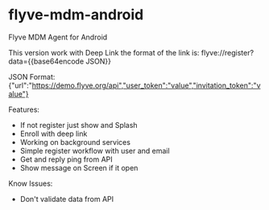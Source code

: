 # flyve-mdm-android
Flyve MDM Agent for Android

This version work with Deep Link the format of the link is: flyve://register?data={{base64encode JSON}}

JSON Format:
{"url":"https://demo.flyve.org/api","user_token":"value","invitation_token":"value"}

Features:
- If not register just show and Splash
- Enroll with deep link
- Working on background services
- Simple register workflow with user and email
- Get and reply ping from API
- Show message on Screen if it open

Know Issues:
- Don't validate data from API